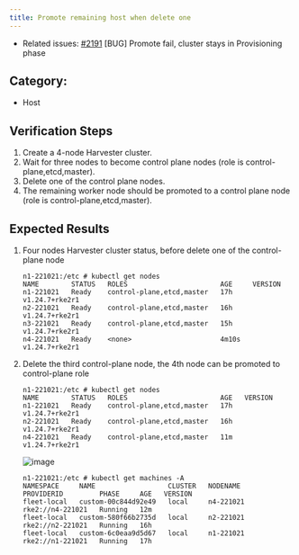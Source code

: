 ```yaml
---
title: Promote remaining host when delete one
---
```


* Related issues: [#2191](https://github.com/harvester/harvester/issues/2191) [BUG] Promote fail, cluster stays in Provisioning phase
  
## Category: 
* Host

## Verification Steps
1. Create a 4-node Harvester cluster.
1. Wait for three nodes to become control plane nodes (role is control-plane,etcd,master).
1. Delete one of the control plane nodes.
1. The remaining worker node should be promoted to a control plane node (role is control-plane,etcd,master).

## Expected Results
1. Four nodes Harvester cluster status, before delete one of the control-plane node
    ```
    n1-221021:/etc # kubectl get nodes
    NAME        STATUS   ROLES                       AGE     VERSION
    n1-221021   Ready    control-plane,etcd,master   17h     v1.24.7+rke2r1
    n2-221021   Ready    control-plane,etcd,master   16h     v1.24.7+rke2r1
    n3-221021   Ready    control-plane,etcd,master   15h     v1.24.7+rke2r1
    n4-221021   Ready    <none>                      4m10s   v1.24.7+rke2r1
    ```

1. Delete the third control-plane node, the 4th node can be promoted to control-plane role
    ```
    n1-221021:/etc # kubectl get nodes
    NAME        STATUS   ROLES                       AGE   VERSION
    n1-221021   Ready    control-plane,etcd,master   17h   v1.24.7+rke2r1
    n2-221021   Ready    control-plane,etcd,master   16h   v1.24.7+rke2r1
    n4-221021   Ready    control-plane,etcd,master   11m   v1.24.7+rke2r1
    
    ```
    ![image](https://user-images.githubusercontent.com/29251855/197312556-2ffe22c4-0f0d-407c-9e38-07e46cfc6d2f.png)

    ```
    n1-221021:/etc # kubectl get machines -A
    NAMESPACE     NAME                  CLUSTER   NODENAME    PROVIDERID         PHASE     AGE   VERSION
    fleet-local   custom-00c844d92e49   local     n4-221021   rke2://n4-221021   Running   12m   
    fleet-local   custom-580f66b2735d   local     n2-221021   rke2://n2-221021   Running   16h   
    fleet-local   custom-6c0eaa9d5d67   local     n1-221021   rke2://n1-221021   Running   17h
    ```
